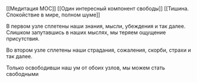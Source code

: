 [[Медитация MOC]] [[Один интересный компонент свободы]] [[Тишина. Спокойствие в мире, полном шуме]]

В первом узле сплетены наши знания, мысли, убеждения и так далее. Слишком запутавшись в наших мыслях, мы теряем ощущение присутствия.

Во втором узле сплетены наши страдания, сожаления, скорби, страхи и так далее. 

Только освободивши наш ум от обоих узлов, мы можем стать свободными